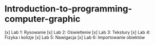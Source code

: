 # Introduction-to-programming-computer-graphic

[x] Lab 1: Rysowanie
[x] Lab 2: Oświetlenie
[x] Lab 3: Tekstury
[x] Lab 4: Fizyka i kolizje
[x] Lab 5: Nawigacja
[x] Lab 6: Importowanie obiektów
